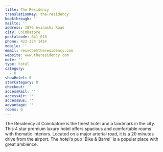 ```yaml
---
title: The Residency
translationKey: the-residency
bookthrough: ''
mailto: ''
address: 1076 Avinashi Road
city: Coimbatore
postalcode: 641 018
phone: 422-224 1414
mobile: ''
email: resvcbe@theresidency.com
website: www.theresidency.com
note: ''
type: hotel
category:
  - H
showHotel: 0
starCategory: 0
checkout: ''
accessRail: ''
accessAir: ''
accessBus: ''
advantage: ''
rooms: 0
---
```

The Residency at Coimbatore is the finest hotel and a landmark in the city.     This 4 star premium luxury hotel offers spacious and comfortable rooms with thematic interiors. Located on a major arterial road, it is a 20 minutes drive from the airport. The hotel's pub 'Bike & Barrel' is a popular place with great ambience.